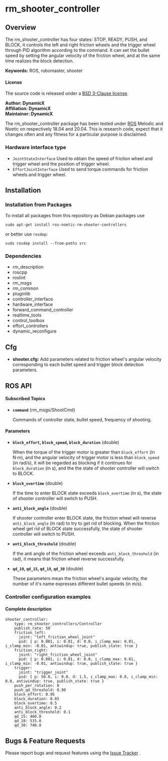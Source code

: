 # rm_shooter_controller

## Overview

The rm_shooter_controller has four states: STOP, READY, PUSH, and BLOCK, it controls the left and right friction wheels and the trigger wheel through PID algorithm according to the command. It can set the bullet speed by setting the angular velocity of the friction wheel, and at the same time realizes the block detection.

**Keywords:** ROS, robomaster, shooter

#### License

The source code is released under a [BSD 3-Clause license](https://github.com/rm-controls/rm_controllers/blob/master/LICENSE).

**Author: DynamicX<br />
Affiliation: DynamicX<br />
Maintainer: DynamicX**

The rm_shooter_controller package has been tested under [ROS](http://www.ros.org) Melodic and Noetic on respectively 18.04 and 20.04. This is research code, expect that it changes often and any fitness for a particular purpose is disclaimed.

### Hardware interface type

+ `JointStateInterface` Used to obtain the speed of friction wheel and trigger wheel and the position of trigger wheel.
+ `EffortJointInterface` Used to send torque commands for friction wheels and trigger wheel.

## Installation

### Installation from Packages

To install all packages from this repository as Debian packages use

```
sudo apt-get install ros-noetic-rm-shooter-controllers
```

or better use `rosdep`:

```
sudo rosdep install --from-paths src
```

### Dependencies

- rm_description
- roscpp
- roslint
- rm_msgs
- rm_common
- pluginlib
- controller_interface
- hardware_interface
- forward_command_controller
- realtime_tools
- control_toolbox
- effort_controllers
- dynamic_reconfigure

## Cfg

+ **shooter.cfg:** Add parameters related to friction wheel's angular velocity corresponding to each bullet speed and trigger block detection parameters.

## ROS API

#### Subscribed Topics

* **`command`** (rm_msgs/ShootCmd)

  Commands of controller state, bullet speed, frequency of shooting.

#### Parameters

* **`block_effort`, `block_speed`, `block_duration`** (double)

  When the torque of the trigger motor is greater than `block_effort` (in N·m), and the angular velocity of trigger motor is less than `block_speed` (in rad/s), it will be regarded as blocking if it continues for `block_duration` (in s), and the the state of shooter controller will switch to BLOCK.

* **`block_overtime`** (double)

  If the time to enter BLOCK state exceeds `block_overtime` (in s), the state of shooter controller will switch to PUSH.

* **`anti_block_angle`** (double)

  If shooter controller enter BLOCK state, the friction wheel will reverse `anti_block_angle` (in rad) to try to get rid of blocking. When the friction wheel get rid of BLOCK state successfully, the state of shooter controller will switch to PUSH.

* **`anti_block_threshold`** (double)

  If the anti angle of the friction wheel exceeds `anti_block_threshold` (in rad), it means that friction wheel reverse successfully.

* **`qd_10`, `qd_15`, `qd_18`, `qd_30`** (double)

  These parameters mean the friction wheel's angular velocity, the number of it's name expresses different bullet speeds (in m/s).

### Controller configuration examples

#### Complete description

```
shooter_controller:
    type: rm_shooter_controllers/Controller
    publish_rate: 50
    friction_left:
      joint: "left_friction_wheel_joint"
      pid: { p: 0.001, i: 0.01, d: 0.0, i_clamp_max: 0.01, i_clamp_min: -0.01, antiwindup: true, publish_state: true }
    friction_right:
      joint: "right_friction_wheel_joint"
      pid: { p: 0.001, i: 0.01, d: 0.0, i_clamp_max: 0.01, i_clamp_min: -0.01, antiwindup: true, publish_state: true }
    trigger:
      joint: "trigger_joint"
      pid: { p: 50.0, i: 0.0, d: 1.5, i_clamp_max: 0.0, i_clamp_min: 0.0, antiwindup: true, publish_state: true }
    push_per_rotation: 8
    push_qd_threshold: 0.90
    block_effort: 0.95
    block_duration: 0.05
    block_overtime: 0.5
    anti_block_angle: 0.2
    anti_block_threshold: 0.1
    qd_15: 460.0
    qd_18: 515.0
    qd_30: 740.0
```

## Bugs & Feature Requests

Please report bugs and request features using the [Issue Tracker](https://github.com/gdut-dynamic-x/simple_chassis_controller/issues) .
